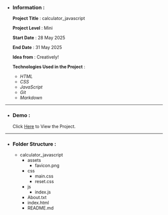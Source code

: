 - ### Information :

  **Project Title** : calculator_javascript

  **Project Level** : Mini

  **Start Date** : 28 May 2025

  **End Date** : 31 May 2025

  **Idea from** : Creatively!

  **Technologies Used in the Project** :

  - _HTML_
  - _CSS_
  - _JavaScript_
  - _Git_
  - _Markdown_

---

- ### Demo :

  Click [Here](https://hojjatgholamzadeh1997.github.io/calculator_javascript/) to View the Project.

---

- ### Folder Structure :

  - calculator_javascript
    - assets
      - favicon.png
    - css
      - main.css
      - reset.css
    - js
      - index.js
    - About.txt
    - index.html
    - README.md
